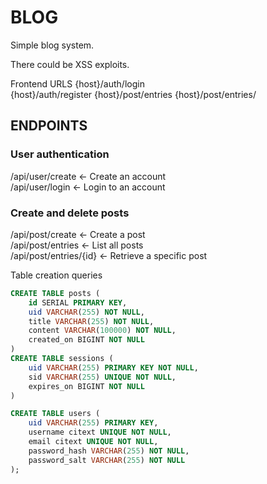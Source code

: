 # BLOG <br>
Simple blog system.

There could be XSS exploits.

Frontend URLS
{host}/auth/login<br>
{host}/auth/register
{host}/post/entries
{host}/post/entries/<id>

## ENDPOINTS

### User authentication
/api/user/create <- Create an account<br>
/api/user/login <- Login to an account<br>
### Create and delete posts
/api/post/create <- Create a post<br>
/api/post/entries <- List all posts<br>
/api/post/entries/{id} <- Retrieve a specific post<br>


Table creation queries
```sql
CREATE TABLE posts (
    id SERIAL PRIMARY KEY,
    uid VARCHAR(255) NOT NULL,
    title VARCHAR(255) NOT NULL,
    content VARCHAR(100000) NOT NULL,
    created_on BIGINT NOT NULL
)
CREATE TABLE sessions (
    uid VARCHAR(255) PRIMARY KEY NOT NULL,
    sid VARCHAR(255) UNIQUE NOT NULL,
    expires_on BIGINT NOT NULL
)

CREATE TABLE users (
    uid VARCHAR(255) PRIMARY KEY,
    username citext UNIQUE NOT NULL,
    email citext UNIQUE NOT NULL,
    password_hash VARCHAR(255) NOT NULL,
    password_salt VARCHAR(255) NOT NULL
);
```

